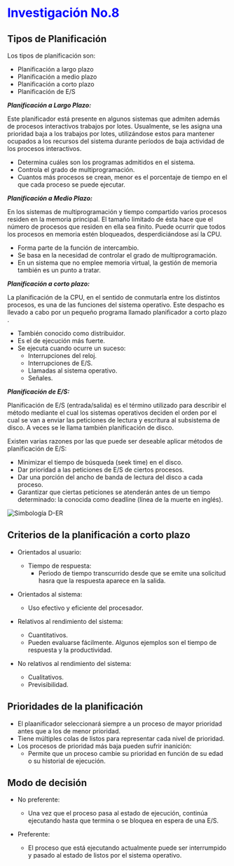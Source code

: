 # <span style="color:blue">**Investigación No.8**</span>

## **Tipos de Planificación**

Los tipos de planificación son:

- Planificación a largo plazo
- Planificación a medio plazo
- Planificación a corto plazo
- Planificación de E/S

***Planificación a Largo Plazo:***

Este planificador está presente en algunos sistemas que admiten además de procesos interactivos trabajos por lotes. Usualmente, se les asigna una prioridad baja a los trabajos por lotes, utilizándose estos para mantener ocupados a los recursos del sistema durante períodos de baja actividad de los procesos interactivos. 

- Determina cuáles son los programas admitidos en el sistema.
- Controla el grado de multiprogramación.
- Cuantos más procesos se crean, menor es el porcentaje de tiempo en el que cada proceso se puede ejecutar.

***Planificación a Medio Plazo:***

En los sistemas de multiprogramación y tiempo compartido varios procesos residen en la memoria principal. El tamaño limitado de ésta hace que el número de procesos que residen en ella sea finito. Puede ocurrir que todos los procesos en memoria estén bloqueados, desperdiciándose así la CPU.

- Forma parte de la función de intercambio.
- Se basa en la necesidad de controlar el grado de multiprogramación.
- En un sistema que no emplee memoria virtual, la gestión de memoria también es un punto a tratar.

***Planificación a corto plazo:***

La planificación de la CPU, en el sentido de conmutarla entre los distintos procesos, es una de las funciones del sistema operativo. Este despacho es llevado a cabo por un pequeño programa llamado planificador a corto plazo .

- También conocido como distribuidor.
- Es el de ejecución más fuerte.
- Se ejecuta cuando ocurre un suceso:
  - Interrupciones del reloj.
  - Interrupciones de E/S.
  - Llamadas al sistema operativo.
  - Señales.

***Planificación de E/S:***

Planificación de E/S (entrada/salida) es el término utilizado para describir el método mediante el cual los sistemas operativos deciden el orden por el cual se van a enviar las peticiones de lectura y escritura al subsistema de disco. A veces se le llama también planificación de disco.

Existen varias razones por las que puede ser deseable aplicar métodos de planificación de E/S:

- Minimizar el tiempo de búsqueda (seek time) en el disco.
- Dar prioridad a las peticiones de E/S de ciertos procesos.
- Dar una porción del ancho de banda de lectura del disco a cada proceso.
- Garantizar que ciertas peticiones se atenderán antes de un tiempo determinado: la conocida como deadline (línea de la muerte en inglés).

![Simbología D-ER](https://drive.google.com/uc?export=view&id=1FkQdCo4RUwjei9x_4jV36o0apym7Iwmm "Simbología D-ER")

## **Criterios de la planificación a corto plazo**

- Orientados al usuario:
  - Tiempo de respuesta:
    - Periodo de tiempo transcurrido desde que se emite una solicitud hasra que la respuesta aparece en la salida.

- Orientados al sistema:
  - Uso efectivo y eficiente del procesador.

- Relativos al rendimiento del sistema:
  - Cuantitativos.
  - Pueden evaluarse fácilmente. Algunos ejemplos son el tiempo de respuesta y la productividad.

- No relativos al rendimiento del sistema:
  - Cualitativos.
  - Previsibilidad.

## **Prioridades de la planificación**

- El plaanificador seleccionará siempre a un proceso de mayor prioridad antes que a los de menor prioridad.
- Tiene múltiples colas de listos para representar cada nivel de prioridad.
- Los procesos de prioridad más baja pueden sufrir inanición:
  - Permite que un proceso cambie su prioridad en función de su edad o su historial de ejecución.

## **Modo de decisión**

- No preferente:
  - Una vez que el proceso pasa al estado de ejecución, continúa ejecutando hasta que termina o se bloquea en espera de una E/S.
  
- Preferente:
  - El proceso que está ejecutando actualmente puede ser interrumpido y pasado al estado de listos por el sistema operativo.